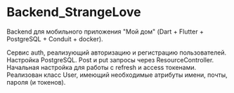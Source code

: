 # Backend_StrangeLove
Backend для мобильного приложения "Мой дом" (Dart + Flutter + PostgreSQL + Conduit + docker).

Сервис auth, реализующий авторизацию и регистрацию пользователей. Настройка PostgreSQL. Post и put запросы через ResourceController. Начальная настройка для работы с refresh и access токенами. Реализован класс User, имеющий необходимые атрибуты имени, почты, пароля (и токенов).

